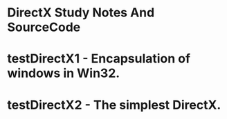 # DirectX Study Notes And SourceCode 
# testDirectX1 - Encapsulation of windows in Win32.
# testDirectX2 - The simplest DirectX.
